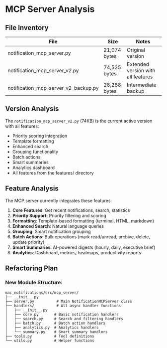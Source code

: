 # MCP Server Analysis

## File Inventory

| File | Size | Notes |
|------|------|-------|
| notification_mcp_server.py | 21,074 bytes | Original version |
| notification_mcp_server_v2.py | 74,535 bytes | Extended version with all features |
| notification_mcp_server_v2_backup.py | 28,288 bytes | Intermediate backup |

## Version Analysis

The `notification_mcp_server_v2.py` (74KB) is the current active version with all features:
- Priority scoring integration
- Template formatting
- Enhanced search
- Grouping functionality
- Batch actions
- Smart summaries
- Analytics dashboard
- All features from the features/ directory

## Feature Analysis

The MCP server currently integrates these features:
1. **Core Features**: Get recent notifications, search, statistics
2. **Priority Support**: Priority filtering and scoring
3. **Formatting**: Template-based formatting (terminal, HTML, markdown)
4. **Enhanced Search**: Natural language queries
5. **Grouping**: Smart notification grouping
6. **Batch Actions**: Bulk operations (mark read/unread, archive, delete, update priority)
7. **Smart Summaries**: AI-powered digests (hourly, daily, executive brief)
8. **Analytics**: Dashboard, metrics, heatmaps, productivity reports

## Refactoring Plan

### New Module Structure:
```
mac_notifications/src/mcp_server/
├── __init__.py
├── server.py          # Main NotificationMCPServer class
├── handlers/          # All async handler functions
│   ├── __init__.py
│   ├── core.py       # Basic notification handlers
│   ├── search.py     # Search and filtering handlers
│   ├── batch.py      # Batch action handlers
│   ├── analytics.py  # Analytics handlers
│   └── summary.py    # Smart summary handlers
├── tools.py          # Tool definitions
└── utils.py          # Helper functions
```
